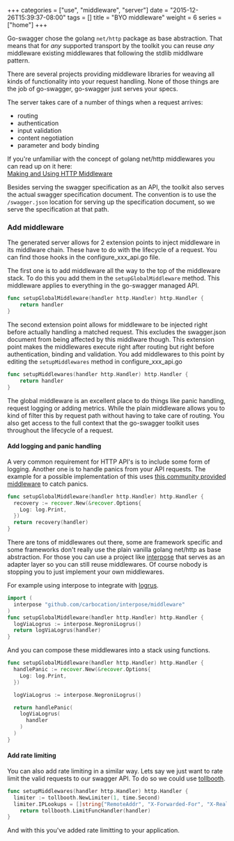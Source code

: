 +++
categories = ["use", "middleware", "server"]
date = "2015-12-26T15:39:37-08:00"
tags = []
title = "BYO middleware"
weight = 6
series = ["home"]
+++

Go-swagger chose the golang `net/http` package as base abstraction. That means that for _any_ supported transport by the toolkit you can reuse _any_ middleware existing middlewares that following the stdlib middlware pattern.

<!--more-->

There are several projects providing middleware libraries for weaving all kinds of functionality into your request handling. None of those things are the job of go-swagger, go-swagger just serves your specs.

The server takes care of a number of things when a request arrives:

* routing
* authentication
* input validation
* content negotiation
* parameter and body binding

If you're unfamiliar with the concept of golang net/http middlewares you can read up on it here:  
[Making and Using HTTP Middleware](http://www.alexedwards.net/blog/making-and-using-middleware)

Besides serving the swagger specification as an API, the toolkit also serves the actual swagger specification document.
The convention is to use the `/swagger.json` location for serving up the specification document, so we serve the
specification at that path.

### Add middleware

The generated server allows for 2 extension points to inject middleware in its middlware chain. These have to do with
the lifecycle of a request. You can find those hooks in the configure_xxx_api.go file.

The first one is to add middleware all the way to the top of the middleware stack. To do this you add them in the
`setupGlobalMiddleware` method. This middleware applies to everything in the go-swagger managed API.

```go
func setupGlobalMiddleware(handler http.Handler) http.Handler {
	return handler
}
```

The second extension point allows for middleware to be injected right before actually handling a matched request.
This excludes the swagger.json document from being affected by this middlware though.  This extension point makes the
middlewares execute right after routing but right before authentication, binding and validation.  You add middlewares
to this point by editing the `setupMiddlewares` method in configure_xxx_api.go

```go
func setupMiddlewares(handler http.Handler) http.Handler {
	return handler
}
```

The global middleware is an excellent place to do things like panic handling, request logging or adding metrics.  While
the plain middleware allows you to kind of filter this by request path without having to take care of routing. You also
get access to the full context that the go-swagger toolkit uses throughout the lifecycle of a request.

#### Add logging and panic handling

A very common requirement for HTTP API's is to include some form of logging. Another one is to handle panics from your
API requests.  The example for a possible implementation of this uses [this community provided
middleware](https://github.com/dre1080/recover) to catch panics.

```go
func setupGlobalMiddleware(handler http.Handler) http.Handler {
  recovery := recover.New(&recover.Options{
    Log: log.Print,
  })
  return recovery(handler)
}
```

There are tons of middlewares out there, some are framework specific and some frameworks don't really use the plain
vanilla golang net/http as base abstraction. For those you can use a project like [interpose](https://github.com/carbocation/interpose) that serves as an adapter
layer so you can still reuse middlewares. Of course nobody is stopping you to just implement your own middlewares.

For example using interpose to integrate with [logrus](https://github.com/carbocation/interpose/blob/master/middleware/negronilogrus.go).

```go
import (
  interpose "github.com/carbocation/interpose/middleware"
)
func setupGlobalMiddleware(handler http.Handler) http.Handler {
  logViaLogrus := interpose.NegroniLogrus()
  return logViaLogrus(handler)
}
```

And you can compose these middlewares into a stack using functions.

```go
func setupGlobalMiddleware(handler http.Handler) http.Handler {
  handlePanic := recover.New(&recover.Options{
    Log: log.Print,
  })

  logViaLogrus := interpose.NegroniLogrus()

  return handlePanic(
    logViaLogrus(
      handler
    )
  )
}
```

#### Add rate limiting

You can also add rate limiting in a similar way. Lets say we just want to rate limit the valid requests to our swagger
API. To do so we could use [tollbooth](https://github.com/didip/tollbooth).

```go
func setupMiddlewares(handler http.Handler) http.Handler {
  limiter := tollbooth.NewLimiter(1, time.Second)
  limiter.IPLookups = []string{"RemoteAddr", "X-Forwarded-For", "X-Real-IP"}
	return tollbooth.LimitFuncHandler(handler)
}
```

And with this you've added rate limitting to your application.
